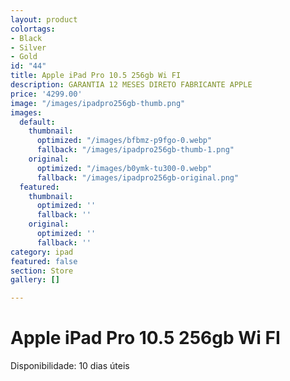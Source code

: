```yaml
---
layout: product
colortags:
- Black
- Silver
- Gold
id: "44"
title: Apple iPad Pro 10.5 256gb Wi FI
description: GARANTIA 12 MESES DIRETO FABRICANTE APPLE
price: '4299.00'
image: "/images/ipadpro256gb-thumb.png"
images:
  default:
    thumbnail:
      optimized: "/images/bfbmz-p9fgo-0.webp"
      fallback: "/images/ipadpro256gb-thumb-1.png"
    original:
      optimized: "/images/b0ymk-tu300-0.webp"
      fallback: "/images/ipadpro256gb-original.png"
  featured:
    thumbnail:
      optimized: ''
      fallback: ''
    original:
      optimized: ''
      fallback: ''
category: ipad
featured: false
section: Store
gallery: []

---
```

# Apple iPad Pro 10.5 256gb Wi FI

Disponibilidade: 10 dias úteis